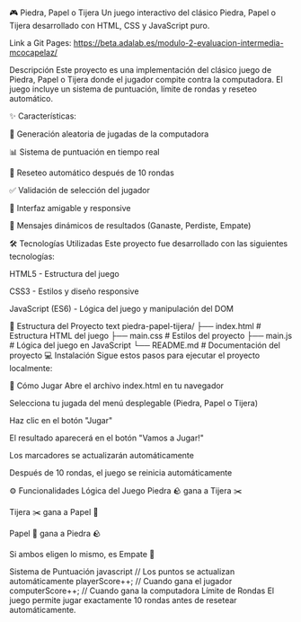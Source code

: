 🎮 Piedra, Papel o Tijera
Un juego interactivo del clásico Piedra, Papel o Tijera desarrollado con HTML, CSS y JavaScript puro.

Link a Git Pages: https://beta.adalab.es/modulo-2-evaluacion-intermedia-mcocapelaz/

Descripción
Este proyecto es una implementación del clásico juego de Piedra, Papel o Tijera donde el jugador compite contra la computadora. El juego incluye un sistema de puntuación, límite de rondas y reseteo automático.​

✨ Características:

🎲 Generación aleatoria de jugadas de la computadora

📊 Sistema de puntuación en tiempo real

🔄 Reseteo automático después de 10 rondas

✅ Validación de selección del jugador

🎨 Interfaz amigable y responsive

💬 Mensajes dinámicos de resultados (Ganaste, Perdiste, Empate)

🛠️ Tecnologías Utilizadas
Este proyecto fue desarrollado con las siguientes tecnologías:​

HTML5 - Estructura del juego

CSS3 - Estilos y diseño responsive

JavaScript (ES6) - Lógica del juego y manipulación del DOM

📁 Estructura del Proyecto
text
piedra-papel-tijera/
├── index.html           # Estructura HTML del juego
├── main.css            # Estilos del proyecto
├── main.js             # Lógica del juego en JavaScript
└── README.md           # Documentación del proyecto
💻 Instalación
Sigue estos pasos para ejecutar el proyecto localmente:​

🎯 Cómo Jugar
Abre el archivo index.html en tu navegador

Selecciona tu jugada del menú desplegable (Piedra, Papel o Tijera)

Haz clic en el botón "Jugar"

El resultado aparecerá en el botón "Vamos a Jugar!"

Los marcadores se actualizarán automáticamente

Después de 10 rondas, el juego se reinicia automáticamente

⚙️ Funcionalidades
Lógica del Juego
Piedra 🪨 gana a Tijera ✂️

Tijera ✂️ gana a Papel 📄

Papel 📄 gana a Piedra 🪨

Si ambos eligen lo mismo, es Empate 🤝

Sistema de Puntuación
javascript
// Los puntos se actualizan automáticamente
playerScore++;        // Cuando gana el jugador
computerScore++;      // Cuando gana la computadora
Límite de Rondas
El juego permite jugar exactamente 10 rondas antes de resetear automáticamente.
